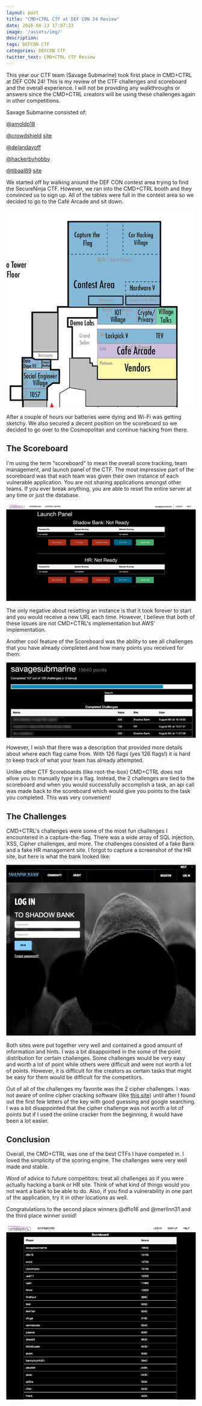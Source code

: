 ```yaml
---
layout: post
title: "CMD+CTRL CTF at DEF CON 24 Review"
date: 2016-08-13 17:07:23
image: '/assets/img/'
description:
tags: DEFCON CTF
categories: DEFCON CTF
twitter_text: CMD+CTRL CTF Review
---
```

This year our CTF team (Savage Submarine) took first place in CMD+CTRL at DEF CON 24! This is my review of the CTF challenges and scoreboard and the overall experience. I will not be providing any walkthroughs or answers since the CMD+CTRL creators will be using these challenges again in other competitions.

Savage Submarine consisted of:

[@amoldp18](https://twitter.com/amoldp18)

[@crowdshield](https://twitter.com/crowdshield) [site](https://crowdshield.com/)

[@dejandayoff](https://twitter.com/dejandayoff)

[@hackerbyhobby](https://twitter.com/hackerbyhobby)

[@tibaal89](https://twitter.com/tibaal89) [site](https://tibaal.github.io/)

We started off by walking around the DEF CON contest area trying to find the SecureNinja CTF. However, we ran into the CMD+CTRL booth and they convinced us to sign up. All of the tables were full in the contest area so we decided to go to the Café Arcade and sit down.

![DEF CON 24 Map](/assets/img/ctf/cmdnctrl/DEFCON_24_map.png)

After a couple of hours our batteries were dying and Wi-Fi was getting sketchy. We also secured a decent position on the scoreboard so we decided to go over to the Cosmopolitan and continue hacking from there.

## The Scoreboard

I'm using the term "scoreboard" to mean the overall score tracking, team management, and launch panel of the CTF. The most impressive part of the scoreboard was that each team was given their own instance of each vulnerable application. You are not sharing applications amongst other teams. If you ever break anything, you are able to reset the entire server at any time or just the database.

![launch panel](/assets/img/ctf/cmdnctrl/CMD_n_CTRL_Scoreboard.png)

The only negative about resetting an instance is that it took forever to start and you would receive a new URL each time. However, I believe that both of these issues are not CMD+CTRL's implementation but AWS' implementation.

Another cool feature of the Scoreboard was the ability to see all challenges that you have already completed and how many points you received for them:

![score](/assets/img/ctf/cmdnctrl/Score.png)

However, I wish that there was a description that provided more details about where each flag came from. With 126 flags (yes 126 flags!) it is hard to keep track of what your team has already attempted.

Unlike other CTF Scoreboards (like root-the-box) CMD+CTRL does not allow you to manually type in a flag. Instead, the 2 challenges are tied to the scoreboard and when you would successfully accomplish a task, an api call was made back to the scoreboard which would give you points to the task you completed. This was very convenient!

## The Challenges

CMD+CTRL's challenges were some of the most fun challenges I encountered in a capture-the-flag. There was a wide array of SQL injection, XSS, Cipher challenges, and more. The challenges consisted of a fake Bank and a fake HR management site. I forgot to capture a screenshot of the HR site, but here is what the bank looked like:

![bank](/assets/img/ctf/cmdnctrl/ShadowBank.png)

Both sites were put together very well and contained a good amount of information and hints. I was a bit disappointed in the some of the point distribution for certain challenges. Some challenges would be very easy and worth a lot of point while others were difficult and were not worth a lot of points. However, it is difficult for the creators as certain tasks that might be easy for them would be difficult for the competitors.

Out of all of the challenges my favorite was the 2 cipher challenges. I was not aware of online cipher cracking software (like [this site](http://www.mygeocachingprofile.com/codebreaker.vigenerecipher.aspx)) until after I found out the first few letters of the key with good guessing and google searching. I was a bit disappointed that the cipher challenge was not worth a lot of points but if I used the online cracker from the beginning, it would have been a lot easier.

## Conclusion

Overall, the CMD+CTRL was one of the best CTFs I have competed in. I loved the simplicity of the scoring engine. The challenges were very well made and stable.

Word of advice to future competitors: treat all challenges as if you were actually hacking a bank or HR site. Think of what kind of things would you not want a bank to be able to do. Also, if you find a vulnerability in one part of the application, try it in other locations as well.

Congratulations to the second place winners @dflo16 and @merlinn31 and the third place winner svoid!

![Final Score](/assets/img/ctf/cmdnctrl/FinalScore.png)

